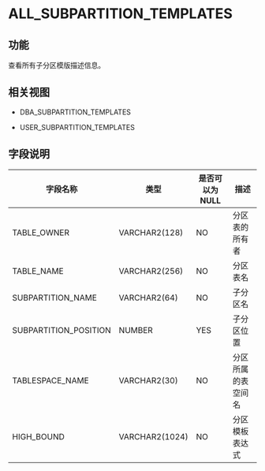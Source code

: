 ALL_SUBPARTITION_TEMPLATES 
===============================================



功能 
-----------

查看所有子分区模版描述信息。

相关视图 
-------------

* DBA_SUBPARTITION_TEMPLATES

  

* USER_SUBPARTITION_TEMPLATES

  




字段说明 
-------------



|       **字段名称**        |     **类型**     | **是否可以为 NULL** |  **描述**   |
|-----------------------|----------------|----------------|-----------|
| TABLE_OWNER           | VARCHAR2(128)  | NO             | 分区表的所有者   |
| TABLE_NAME            | VARCHAR2(256)  | NO             | 分区表名      |
| SUBPARTITION_NAME     | VARCHAR2(64)   | NO             | 子分区名      |
| SUBPARTITION_POSITION | NUMBER         | YES            | 子分区位置     |
| TABLESPACE_NAME       | VARCHAR2(30)   | NO             | 分区所属的表空间名 |
| HIGH_BOUND            | VARCHAR2(1024) | NO             | 分区模板表达式   |



